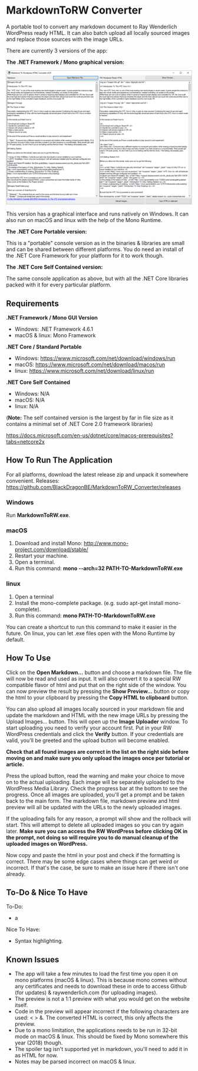 # MarkdownToRW Converter

A portable tool to convert any markdown document to Ray Wenderlich WordPress ready HTML.
It can also batch upload all locally sourced images and replace those sources with the image URLs.

There are currently 3 versions of the app:

**The .NET Framework / Mono graphical version:**

![](READMEImages/UI.png)

This version has a graphical interface and runs natively on Windows. It can also run on macOS and linux with the help of the Mono Runtime.

**The .NET Core Portable version:**

This is a "portable" console version as in the binaries & libraries are small and can be shared between different platforms. You do need an install of the .NET Core Framework for your platform for it to work though.

**The .NET Core Self Contained version:**

The same console application as above, but with all the .NET Core libraries packed with it for every particular platform. 

## Requirements

**.NET Framework / Mono GUI Version**

- Windows: .NET Framework 4.6.1
- macOS & linux: Mono Framework

**.NET Core / Standard Portable**

- Windows: https://www.microsoft.com/net/download/windows/run
- macOS: https://www.microsoft.com/net/download/macos/run
- linux: https://www.microsoft.com/net/download/linux/run

**.NET Core Self Contained**

- Windows: N/A
- macOS: N/A
- linux: N/A

(**Note:** The self contained version is the largest by far in file size as it contains a minimal set of .NET Core 2.0 framework libraries)

https://docs.microsoft.com/en-us/dotnet/core/macos-prerequisites?tabs=netcore2x

## How To Run The Application

For all platforms, download the latest release zip and unpack it somewhere convenient.
Releases: https://github.com/BlackDragonBE/MarkdownToRW_Converter/releases

### Windows

Run **MarkdownToRW.exe**.

### macOS

1. Download and install Mono: http://www.mono-project.com/download/stable/
2. Restart your machine.
3. Open a terminal.
4. Run this command: **mono --arch=32 PATH-TO-MarkdownToRW.exe**

### linux

1. Open a terminal
2. Install the mono-complete package. (e.g. sudo apt-get install mono-complete).
3. Run this command: **mono PATH-TO-MarkdownToRW.exe**

You can create a shortcut to run this command to make it easier in the future.
On linux, you can let .exe files open with the Mono Runtime by default.

## How To Use

Click on the **Open Markdown...** button and choose a markdown file.
The file will now be read and used as input. It will also convert it to a special RW compatible flavor of html and put that on the right side of the window.
You can now preview the result by pressing the **Show Preview...** button or copy the html to your clipboard by pressing the **Copy HTML to clipboard** button.

You can also upload all images locally sourced in your markdown file and update the markdown and HTML with the new image URLs by pressing the Upload Images... button.
This will open up the **Image Uploader** window. To start uploading you need to verify your account first.
Put in your RW WordPress credentials and click the **Verify** button. If your credentials are valid, you'll be greeted and the upload button will become enabled.

**Check that all found images are correct in the list on the right side before moving on and make sure you only upload the images once per tutorial or article.**

Press the upload button, read the warning and make your choice to move on to the actual uploading.
Each image will be separately uploaded to the WordPress Media Library. Check the progress bar at the bottom to see the progress.
Once all images are uploaded, you'll get a prompt and be taken back to the main form. The markdown file, markdown preview and html preview will all be updated with the URLs to the newly uploaded images.

If the uploading fails for any reason, a prompt will show and the rollback will start. This will attempt to delete all uploaded images so you can try again later. **Make sure you can access the RW WordPress before clicking OK in the prompt, not doing so will require you to do manual cleanup of the uploaded images on WordPress.**

Now copy and paste the html in your post and check if the formatting is correct. There may be some edge cases where things can get weird or incorrect. If that's the case, be sure to make an issue here if there isn't one already.

## To-Do & Nice To Have

To-Do:

- a

Nice To Have:

- Syntax highlighting.

## Known Issues

- The app will take a few minutes to load the first time you open it on mono platforms (macOS & linux). This is because mono comes without any certificates and needs to download these in orde to access Github (for updates) & raywenderlich.com (for uploading images).
- The preview is not a 1:1 preview with what you would get on the website itself.
- Code in the preview will appear incorrect if the following characters are used: < > &. The converted HTML is correct, this only affects the preview.
- Due to a mono limitation, the applications needs to be run in 32-bit mode on macOS & linux. This should be fixed by Mono somewhere this year (2018) though.
- The spoiler tag isn't supported yet in markdown, you'll need to add it in as HTML for now.
- Notes may be parsed incorrect on macOS & linux.
